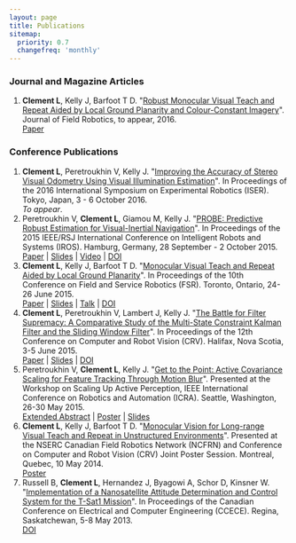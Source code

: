 ```yaml
---
layout: page
title: Publications
sitemap:
  priority: 0.7
  changefreq: 'monthly'
---
```


<div class="pub-list">

<h3>Journal and Magazine Articles</h3>
<ol class="start">

<li> <b>Clement L</b>, Kelly J, Barfoot T D. "<u>Robust Monocular Visual Teach and Repeat Aided by Local Ground Planarity and Colour-Constant Imagery</u>". Journal of Field Robotics, to appear, 2016.<br/>
<a href="{{ site.url }}/assets/docs/jfr2016_monoVTR_paper.pdf"><i class="fa fa-file-text-o fa-fw"></i> Paper</a>
</li>

</ol>

<h3>Conference Publications</h3>
<ol class="continue">

<li> <b>Clement L</b>, Peretroukhin V, Kelly J. "<u>Improving the Accuracy of Stereo Visual Odometry Using Visual Illumination Estimation</u>". In Proceedings of the 2016 International Symposium on Experimental Robotics (ISER). Tokyo, Japan, 3 - 6 October 2016.
<br/><i>To appear</i>.

<li> Peretroukhin V, <b>Clement L</b>, Giamou M, Kelly J. "<u>PROBE: Predictive Robust Estimation for Visual-Inertial Navigation</u>". In Proceedings of the 2015 IEEE/RSJ International Conference on Intelligent Robots and Systems (IROS). Hamburg, Germany, 28 September - 2 October 2015.<br/>
<a href="{{ site.url }}/assets/docs/iros2015_PROBE_paper.pdf"><i class="fa fa-file-text-o fa-fw"></i> Paper</a>
| <a href="{{ site.url }}/assets/docs/iros2015_PROBE_slides.pdf"><i class="fa fa-television fa-fw"></i> Slides</a>
| <a href="https://youtu.be/0YmdVJ0Be3Q"><i class="fa fa-film fa-fw"></i> Video</a>
| <a href="http://dx.doi.org/10.1109/IROS.2015.7353890"><i class="fa fa-external-link fa-fw"></i> DOI</a>
</li>

<li> <b>Clement L</b>, Kelly J, Barfoot T D. "<u>Monocular Visual Teach and Repeat Aided by Local Ground Planarity</u>". In Proceedings of the 10th Conference on Field and Service Robotics (FSR). Toronto, Ontario, 24-26 June 2015.<br/>
<a href="{{ site.url }}/assets/docs/fsr2015_monoVTR_paper.pdf"><i class="fa fa-file-text-o fa-fw"></i> Paper</a>
| <a href="{{ site.url }}/assets/docs/fsr2015_monoVTR_slides.pdf"><i class="fa fa-television fa-fw"></i> Slides</a>
| <a href="https://youtu.be/FU6KeWgwrZ4"><i class="fa fa-film fa-fw"></i> Talk</a>
| <a href="http://dx.doi.org/10.1007/978-3-319-27702-8_36"><i class="fa fa-external-link fa-fw"></i> DOI</a>
</li>

<li> <b>Clement L</b>, Peretroukhin V, Lambert J, Kelly J. "<u>The Battle for Filter Supremacy: A Comparative Study of the Multi-State Constraint Kalman Filter and the Sliding Window Filter</u>". In Proceedings of the 12th Conference on Computer and Robot Vision (CRV). Halifax, Nova Scotia, 3-5 June 2015.<br/>
<a href="{{ site.url }}/assets/docs/crv2015_battle_paper.pdf"><i class="fa fa-file-text-o fa-fw"></i> Paper</a>
| <a href="{{ site.url }}/assets/docs/crv2015_battle_slides.pdf"><i class="fa fa-television fa-fw"></i> Slides</a>
| <a href="http://dx.doi.org/10.1109/CRV.2015.11"><i class="fa fa-external-link fa-fw"></i> DOI</a>
</li>

<li> Peretroukhin V, <b>Clement L</b>, Kelly J. "<u>Get to the Point: Active Covariance Scaling for Feature Tracking Through Motion Blur</u>". Presented at the Workshop on Scaling Up Active Perception, IEEE International Conference on Robotics and Automation (ICRA). Seattle, Washington, 26-30 May 2015.<br/>
<a href="{{ site.url }}/assets/docs/icra2015_blur_abstract.pdf"><i class="fa fa-file-text-o fa-fw"></i> Extended Abstract</a>
| <a href="{{ site.url }}/assets/docs/icra2015_blur_poster.pdf"><i class="fa fa-image fa-fw"></i> Poster</a>
| <a href="{{ site.url }}/assets/docs/icra2015_blur_slides.pdf"><i class="fa fa-television fa-fw"></i> Slides</a>
</li>

<li> <b>Clement L</b>, Kelly J, Barfoot T D. "<u>Monocular Vision for Long-range Visual Teach and Repeat in Unstructured Environments</u>". Presented at the NSERC Canadian Field Robotics Network (NCFRN) and Conference on Computer and Robot Vision (CRV) Joint Poster Session. Montreal, Quebec, 10 May 2014.<br/>
<a href="{{ site.url }}/assets/docs/ncfrn2014_monoVTR_poster.pdf"><i class="fa fa-image fa-fw"></i> Poster</a>
</li>

<li> Russell B, <b>Clement L</b>, Hernandez J, Byagowi A, Schor D, Kinsner W. "<u>Implementation of a Nanosatellite Attitude Determination and Control System for the T-Sat1 Mission</u>". In Proceedings of the Canadian Conference on Electrical and Computer Engineering (CCECE). Regina, Saskatchewan, 5-8 May 2013. <br/>
<a href="http://dx.doi.org/10.1109/CCECE.2013.6567796"><i class="fa fa-external-link fa-fw"></i> DOI</a>
</li>

</ol>

</div>
